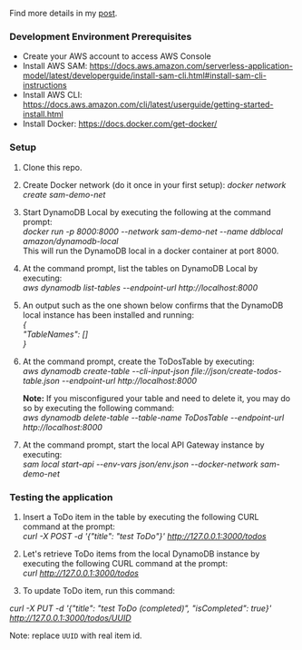 Find more details in my [post](https://thesametech.com/infra-as-diagram/).

### Development Environment Prerequisites
- Create your AWS account to access AWS Console
- Install AWS SAM: https://docs.aws.amazon.com/serverless-application-model/latest/developerguide/install-sam-cli.html#install-sam-cli-instructions
- Install AWS CLI: https://docs.aws.amazon.com/cli/latest/userguide/getting-started-install.html
- Install Docker: https://docs.docker.com/get-docker/

### Setup
1. Clone this repo.  
1. Create Docker network (do it once in your first setup): *docker network create sam-demo-net*
1. Start DynamoDB Local by executing the following at the command prompt:  
	*docker run -p 8000:8000 --network sam-demo-net --name ddblocal amazon/dynamodb-local*  
    This will run the DynamoDB local in a docker container at port 8000.  
1. At the command prompt, list the tables on DynamoDB Local by executing:  
    *aws dynamodb list-tables --endpoint-url http://localhost:8000*  
1. An output such as the one shown below confirms that the DynamoDB local instance has been installed and running:  
    *{*  
      *"TableNames": []*   
    *}*    
1. At the command prompt, create the ToDosTable by executing:  
    *aws dynamodb create-table --cli-input-json file://json/create-todos-table.json --endpoint-url http://localhost:8000*  
      
      **Note:** If you misconfigured your table and need to delete it, you may do so by executing the following command:  
        *aws dynamodb delete-table --table-name ToDosTable --endpoint-url http://localhost:8000*  
1. At the command prompt, start the local API Gateway instance by executing:  
    *sam local start-api --env-vars json/env.json --docker-network sam-demo-net*  

### Testing the application
1. Insert a ToDo item in the table by executing the following CURL command at the prompt:  
   *curl -X POST -d '{"title": "test ToDo"}' http://127.0.0.1:3000/todos*  

1. Let's retrieve ToDo items from the local DynamoDB instance by executing the following CURL command at the prompt:  
    *curl http://127.0.0.1:3000/todos*  

1. To update ToDo item, run this command:

*curl -X PUT -d '{"title": "test ToDo (completed)", "isCompleted": true}' http://127.0.0.1:3000/todos/UUID*  

Note: replace `UUID` with real item id. 